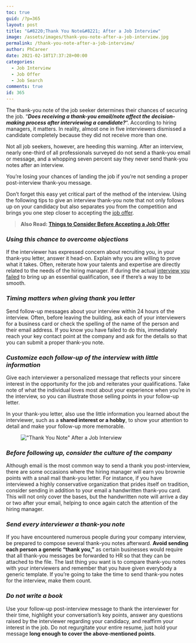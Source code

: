 ```yaml
---
toc: true
guid: /?p=365
layout: post
title: "&#8220;Thank You Note&#8221; After a Job Interview"
image: /assets/images/thank-you-note-after-a-job-interview.jpg
permalink: /thank-you-note-after-a-job-interview/
author: PhCareer
date: 2021-02-18T17:37:28+00:00
categories:
  - Job Interview
  - Job Offer
  - Job Search
comments: true
id: 365
---
```

The thank-you note of the job seeker determines their chances of securing the job. &#8220;***Does receiving a thank-you email/note affect the decision-making process after interviewing a candidate?***&#8220;. According to hiring managers, it matters. In reality, almost one in five interviewers dismissed a candidate completely because they did not receive more than one.

Not all job seekers, however, are heeding this warning. After an interview, nearly one-third of all professionals surveyed do not send a thank-you email or message, and a whopping seven percent say they never send thank-you notes after an interview.

You&#8217;re losing your chances of landing the job if you&#8217;re not sending a proper post-interview thank-you message.

Don&#8217;t forget this easy yet critical part of the method of the interview. Using the following tips to give an interview thank-you note that not only follows up on your candidacy but also separates you from the competition and brings you one step closer to accepting the [job offer](/category/job-offer/).

<blockquote class="wp-block-quote">
  <p>
    <strong>Also Read: <a href="/things-to-consider-before-accepting-a-job-offer/">Things to Consider Before Accepting a Job Offer</a></strong>
  </p>
  
  <p>
  </p>
</blockquote>

### ***Using this chance to overcome objections***

If the interviewer has expressed concern about recruiting you, in your thank-you letter, answer it head-on. Explain why you are willing to prove what it takes. Often, reiterate how your talents and expertise are directly related to the needs of the hiring manager. If during the actual [interview you failed](/things-that-can-ruin-your-job-interview/) to bring up an essential qualification, see if there&#8217;s a way to be smooth.

### ***Timing matters when giving thank you letter***

Send follow-up messages about your interview within 24 hours of the interview. Often, before leaving the building, ask each of your interviewers for a business card or check the spelling of the name of the person and their email address. If you know you have failed to do this, immediately reach your key contact point at the company and ask for the details so that you can submit a proper thank-you note.

### ***Customize each follow-up of the interview with little information***

Give each interviewer a personalized message that reflects your sincere interest in the opportunity for the job and reiterates your qualifications. Take note of what the individual loves most about your experience when you&#8217;re in the interview, so you can illustrate those selling points in your follow-up letter.

In your thank-you letter, also use the little information you learned about the interviewer, such as a **shared interest or a hobby**, to show your attention to detail and make your follow-up more memorable.

<figure class="wp-block-image size-large is-resized">

<img loading="lazy" src="/wp-content/uploads/2021/02/Job-Interview-Thank-You-note-Follow-Up-Email-Dice-640x400-1.png" alt="&quot;Thank You Note&quot; After a Job Interview" class="wp-image-366" width="672" height="420" srcset="/wp-content/uploads/2021/02/Job-Interview-Thank-You-note-Follow-Up-Email-Dice-640x400-1.png 640w, /wp-content/uploads/2021/02/Job-Interview-Thank-You-note-Follow-Up-Email-Dice-640x400-1-300x188.png 300w" sizes="(max-width: 672px) 100vw, 672px" /> </figure> 

### ***Before following up, consider the culture of the company***

Although email is the most common way to send a thank you post-interview, there are some occasions where the hiring manager will earn you brownie points with a snail mail thank-you letter. For instance, if you have interviewed a highly conservative organization that prides itself on tradition, consider sending in addition to your email a handwritten thank-you card. This will not only cover the bases, but the handwritten note will arrive a day or two after your email, helping to once again catch the attention of the hiring manager.

### ***Send every interviewer a thank-you note***

If you have encountered numerous people during your company interview, be prepared to compose several thank-you notes afterward. **Avoid sending each person a generic &#8220;thank you,&#8221;** as certain businesses would require that all thank-you messages be forwarded to HR so that they can be attached to the file. The last thing you want is to compare thank-you notes with your interviewers and remember that you have given everybody a generic template. If you&#8217;re going to take the time to send thank-you notes for the interview, make them count.

### ***Do not write a book***

Use your follow-up post-interview message to thank the interviewer for their time, highlight your conversation&#8217;s key points, answer any questions raised by the interviewer regarding your candidacy, and reaffirm your interest in the job. Do not regurgitate your entire resume, just hold your message **long enough to cover the above-mentioned points**.